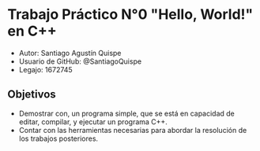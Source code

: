 # Trabajo Práctico N°0 "Hello, World!" en C++
- Autor: Santiago Agustín Quispe
- Usuario de GitHub: @SantiagoQuispe
- Legajo: 1672745
## Objetivos
- Demostrar con, un programa simple, que se está en capacidad de editar,
compilar, y ejecutar un programa C++.
- Contar con las herramientas necesarias para abordar la resolución de los
trabajos posteriores.
